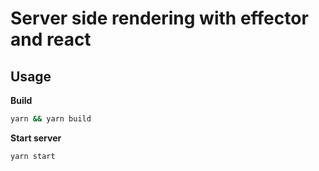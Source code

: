 # Server side rendering with effector and react

## Usage

**Build**

```sh
yarn && yarn build
```

**Start server**

```sh
yarn start
```
